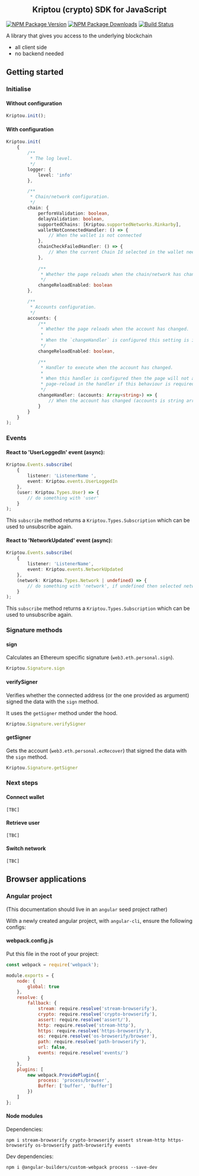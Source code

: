 <h2 align="center">Kriptou (crypto) SDK for JavaScript</h2>

[![NPM Package Version][npm-image-version]][npm-url] [![NPM Package Downloads][npm-image-downloads]][npm-url] [![Build Status][actions-image]][actions-url]

A library that gives you access to the underlying blockchain

- all client side
- no backend needed

## Getting started

### Initialise

#### Without configuration

```typescript
Kriptou.init();
```

#### With configuration

```typescript
Kriptou.init(
    {
        /**
         * The log level.
         */
        logger: {
            level: 'info'
        },

        /**
         * Chain/network configuration.
         */
        chain: {
            performValidation: boolean,
            delayValidation: boolean,
            supportedChains: [Kriptou.supportedNetworks.Rinkarby],
            walletNotConnectedHandler: () => {
                // When the wallet is not connected 
            },
            chainCheckFailedHandler: () => {
                // When the current Chain Id selected in the wallet needs to be changed
            },
            
            /**
             * Whether the page reloads when the chain/network has changed.
             */
            changeReloadEnabled: boolean
        },

        /**
         * Accounts configuration.
         */
        accounts: {
            /**
             * Whether the page reloads when the account has changed.
             *
             * When the `changeHandler` is configured this setting is ignored and the page reload will not execute.
             */
            changeReloadEnabled: boolean,

            /**
             * Handler to execute when the account has changed.
             *
             * When this handler is configured then the page will not auto reload, the developer will have to implement the
             * page-reload in the handler if this behaviour is required.
             */
            changeHandler: (accounts: Array<string>) => {
                // When the account has changed (accounts is string array of connected wallet addresses)
            }
        }
    }
);
```

### Events

#### React to 'UserLoggedIn' event (async):

```typescript
Kriptou.Events.subscribe(
    {
        listener: 'ListenerName ',
        event: Kriptou.events.UserLoggedIn
    },
    (user: Kriptou.Types.User) => {
        // do something with 'user'
    }
);
```

This `subscribe` method returns a `Kriptou.Types.Subscription` which can be used to unsubscribe again.

#### React to 'NetworkUpdated' event (async):

```typescript
Kriptou.Events.subscribe(
    {
        listener: 'ListenerName',
        event: Kriptou.events.NetworkUpdated
    },
    (network: Kriptou.Types.Network | undefined) => {
        // do something with 'network', if undefined then selected network not supported
    }
);
```

This `subscribe` method returns a `Kriptou.Types.Subscription` which can be used to unsubscribe again.

### Signature methods

#### sign

Calculates an Ethereum specific signature (`web3.eth.personal.sign`).

```typescript
Kriptou.Signature.sign
```

#### verifySigner

Verifies whether the connected address (or the one provided as argument) signed the data with the `sign` method.

It uses the `getSigner` method under the hood.

```typescript
Kriptou.Signature.verifySigner
```

#### getSigner

Gets the account (`web3.eth.personal.ecRecover`) that signed the data with the `sign` method.

```typescript
Kriptou.Signature.getSigner
```

### Next steps

#### Connect wallet

```
[TBC]
```

#### Retrieve user

```
[TBC]
```

#### Switch network

```
[TBC]
```

## Browser applications

### Angular project

(This documentation should live in an `angular` seed project rather)

With a newly created angular project, with `angular-cli`, ensure the following configs:

#### webpack.config.js

Put this file in the root of your project:

```javascript
const webpack = require('webpack');

module.exports = {
    node: {
        global: true
    },
    resolve: {
        fallback: {
            stream: require.resolve('stream-browserify'),
            crypto: require.resolve('crypto-browserify'),
            assert: require.resolve('assert/'),
            http: require.resolve('stream-http'),
            https: require.resolve('https-browserify'),
            os: require.resolve('os-browserify/browser'),
            path: require.resolve('path-browserify'),
            url: false,
            events: require.resolve('events/')
        }
    },
    plugins: [
        new webpack.ProvidePlugin({
            process: 'process/browser',
            Buffer: ['buffer', 'Buffer']
        })
    ]
};
```

#### Node modules

Dependencies:

```
npm i stream-browserify crypto-browserify assert stream-http https-browserify os-browserify path-browserify events
```

Dev dependencies:

```
npm i @angular-builders/custom-webpack process --save-dev
```

[npm-image-version]: https://img.shields.io/npm/v/kriptou.js.svg
[npm-image-downloads]: https://img.shields.io/npm/dm/kriptou.js.svg
[npm-url]: https://npmjs.org/package/kriptou.js
[actions-image]: https://github.com/kr1p70n1c/kriptou.js/workflows/Build/badge.svg
[actions-url]: https://github.com/kr1p70n1c/kriptou.js/actions
